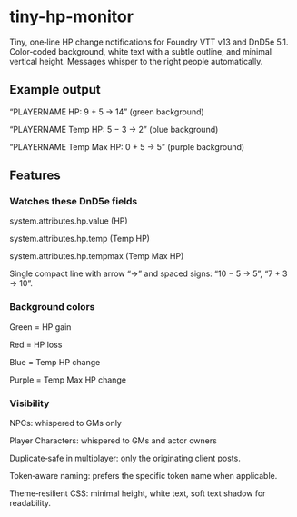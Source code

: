 # tiny-hp-monitor

Tiny, one‑line HP change notifications for Foundry VTT v13 and DnD5e 5.1.
Color‑coded background, white text with a subtle outline, and minimal vertical height.
Messages whisper to the right people automatically.

## Example output

“PLAYERNAME HP: 9 + 5 → 14” (green background)

“PLAYERNAME Temp HP: 5 − 3 → 2” (blue background)

“PLAYERNAME Temp Max HP: 0 + 5 → 5” (purple background)

## Features

### Watches these DnD5e fields

system.attributes.hp.value (HP)

system.attributes.hp.temp (Temp HP)

system.attributes.hp.tempmax (Temp Max HP)

Single compact line with arrow “→” and spaced signs: “10 − 5 → 5”, “7 + 3 → 10”.

### Background colors

Green = HP gain

Red = HP loss

Blue = Temp HP change

Purple = Temp Max HP change

### Visibility

NPCs: whispered to GMs only

Player Characters: whispered to GMs and actor owners

Duplicate‑safe in multiplayer: only the originating client posts.

Token‑aware naming: prefers the specific token name when applicable.

Theme‑resilient CSS: minimal height, white text, soft text shadow for readability.
